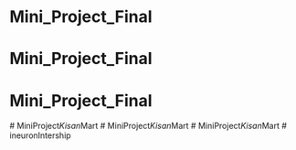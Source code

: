 # Mini_Project_Final
# Mini_Project_Final
# Mini_Project_Final
#   M i n i P r o j e c t _ K i s a n _ M a r t  
 #   M i n i P r o j e c t _ K i s a n _ M a r t  
 #   M i n i P r o j e c t _ K i s a n _ M a r t  
 #   i n e u r o n I n t e r s h i p  
 